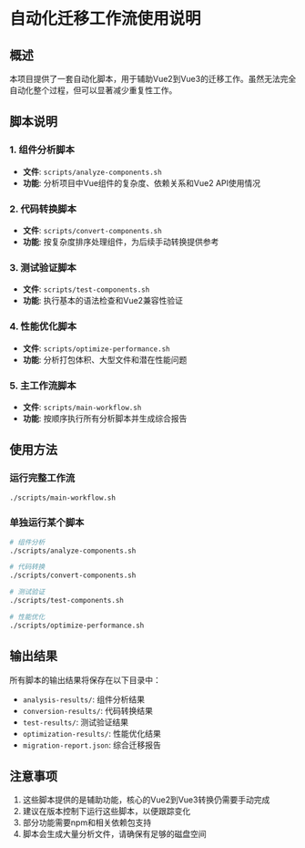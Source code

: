 # 自动化迁移工作流使用说明

## 概述
本项目提供了一套自动化脚本，用于辅助Vue2到Vue3的迁移工作。虽然无法完全自动化整个过程，但可以显著减少重复性工作。

## 脚本说明

### 1. 组件分析脚本
- **文件**: `scripts/analyze-components.sh`
- **功能**: 分析项目中Vue组件的复杂度、依赖关系和Vue2 API使用情况

### 2. 代码转换脚本
- **文件**: `scripts/convert-components.sh`
- **功能**: 按复杂度排序处理组件，为后续手动转换提供参考

### 3. 测试验证脚本
- **文件**: `scripts/test-components.sh`
- **功能**: 执行基本的语法检查和Vue2兼容性验证

### 4. 性能优化脚本
- **文件**: `scripts/optimize-performance.sh`
- **功能**: 分析打包体积、大型文件和潜在性能问题

### 5. 主工作流脚本
- **文件**: `scripts/main-workflow.sh`
- **功能**: 按顺序执行所有分析脚本并生成综合报告

## 使用方法

### 运行完整工作流
```bash
./scripts/main-workflow.sh
```

### 单独运行某个脚本
```bash
# 组件分析
./scripts/analyze-components.sh

# 代码转换
./scripts/convert-components.sh

# 测试验证
./scripts/test-components.sh

# 性能优化
./scripts/optimize-performance.sh
```

## 输出结果

所有脚本的输出结果将保存在以下目录中：
- `analysis-results/`: 组件分析结果
- `conversion-results/`: 代码转换结果
- `test-results/`: 测试验证结果
- `optimization-results/`: 性能优化结果
- `migration-report.json`: 综合迁移报告

## 注意事项

1. 这些脚本提供的是辅助功能，核心的Vue2到Vue3转换仍需要手动完成
2. 建议在版本控制下运行这些脚本，以便跟踪变化
3. 部分功能需要npm和相关依赖包支持
4. 脚本会生成大量分析文件，请确保有足够的磁盘空间